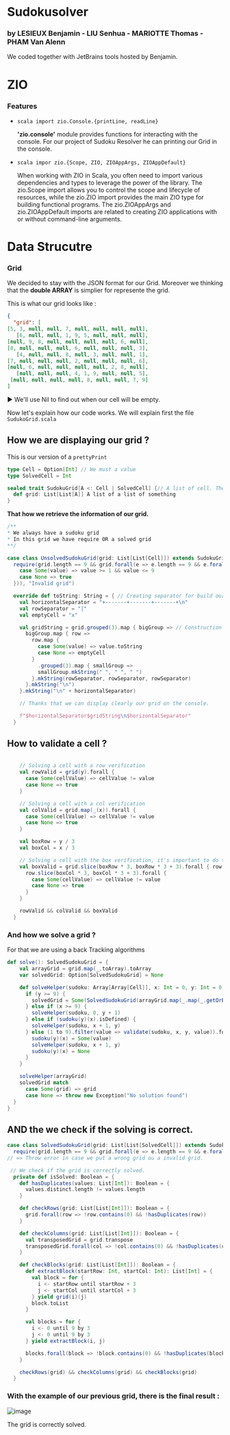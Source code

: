 # Sudokusolver 
### by LESIEUX Benjamin - LIU Senhua -  MARIOTTE Thomas - PHAM Van Alenn

We coded together with JetBrains tools hosted by Benjamin.

# ZIO 

### **Features** 

- `scala
  import zio.Console.{printLine, readLine}`
  
  **'zio.console'** module provides functions for interacting with the console. For our project of Sudoku Resolver he can printing our Grid in the console.

- `scala impor zio.{Scope, ZIO, ZIOAppArgs, ZIOAppDefault}`
  
  When working with ZIO in Scala, you often need to import various dependencies and types to leverage the power of the library. The zio.Scope import allows you to control the scope and   lifecycle of resources, while the zio.ZIO import provides the main ZIO type for building functional programs. The zio.ZIOAppArgs and zio.ZIOAppDefault imports are related to creating ZIO applications with or without command-line arguments.



# Data Strucutre 

### Grid 

We decided to stay with the JSON format for our Grid. Moreover we thinking that the **double ARRAY** is simplier for represente the grid. 

This is what our grid looks like :

```JSON
{
  "grid": [
[5, 3, null, null, 7, null, null, null, null],
   [6, null, null, 1, 9, 5, null, null, null],
[null, 9, 8, null, null, null, null, 6, null],
[8, null, null, null, 6, null, null, null, 3],
   [4, null, null, 8, null, 3, null, null, 1],
[7, null, null, null, 2, null, null, null, 6],
[null, 6, null, null, null, null, 2, 8, null],
   [null, null, null, 4, 1, 9, null, null, 5],
 [null, null, null, null, 8, null, null, 7, 9]
]

```
▶️ We'll use Nil to find out when our cell will be empty.    

Now let's explain how our code works. 
We will explain first the file `SudukoGrid.scala`

## How we are displaying our grid ?

This is our version of a `prettyPrint`  

```Scala
type Cell = Option[Int] // We must a value
type SolvedCell = Int

sealed trait SudokuGrid[A <: Cell | SolvedCell] {// A list of cell. The type have to be a unsolve cell or a solve cell.
  def grid: List[List[A]] A list of a list of something
}

```

**That how we retrieve the information of our grid.**

```Scala
/** 
* We always have a sudoku grid 
* In this grid we have require OR a solved grid
**/

case class UnsolvedSudokuGrid(grid: List[List[Cell]]) extends SudokuGrid[Cell] { 
  require(grid.length == 9 && grid.forall(e => e.length == 9 && e.forall(i => i match {
    case Some(value) => value >= 1 && value <= 9
    case None => true
  })), "Invalid grid")

  override def toString: String = { // Creating separator for build our grid
    val horizontalSeparator = "+-------+-------+-------+\n" 
    val rowSeparator = "|"
    val emptyCell = "x"

    val gridString = grid.grouped(3).map { bigGroup => // Construction of our grid with separator
      bigGroup.map { row =>
        row.map { 
          case Some(value) => value.toString
          case None => emptyCell
        }
          .grouped(3).map { smallGroup =>
          smallGroup.mkString(" ", " ", " ")
        }.mkString(rowSeparator, rowSeparator, rowSeparator)
      }.mkString("\n")
    }.mkString("\n" + horizontalSeparator)

    // Thanks that we can display clearly our grid on the console.

    f"$horizontalSeparator$gridString\n$horizontalSeparator"
  }
```

## How to validate a cell ? 

```Scala
    
    // Solving a cell with a row verification 
    val rowValid = grid(y).forall {
      case Some(cellValue) => cellValue != value
      case None => true
    }

    // Solving a cell with a col verification 
    val colValid = grid.map(_(x)).forall {
      case Some(cellValue) => cellValue != value
      case None => true
    }

    val boxRow = y / 3
    val boxCol = x / 3

    // Solving a cell with the box verification, it's important to do that after the row and col validation
    val boxValid = grid.slice(boxRow * 3, boxRow * 3 + 3).forall { row => 
      row.slice(boxCol * 3, boxCol * 3 + 3).forall {
        case Some(cellValue) => cellValue != value
        case None => true
      }
    }

    rowValid && colValid && boxValid
  }
```

### And how we solve a grid ? 

For that we are using a back Tracking algorithms 

```Scala
def solve(): SolvedSudokuGrid = {
    val arrayGrid = grid.map(_.toArray).toArray
    var solvedGrid: Option[SolvedSudokuGrid] = None

    def solveHelper(sudoku: Array[Array[Cell]], x: Int = 0, y: Int = 0): Unit = {
      if (y >= 9) {
        solvedGrid = Some(SolvedSudokuGrid(arrayGrid.map(_.map(_.getOrElse(0)).toList).toList))
      } else if (x >= 9) {
        solveHelper(sudoku, 0, y + 1)
      } else if (sudoku(y)(x).isDefined) {
        solveHelper(sudoku, x + 1, y)
      } else (1 to 9).filter(value => validate(sudoku, x, y, value)).foreach { value =>
        sudoku(y)(x) = Some(value)
        solveHelper(sudoku, x + 1, y)
        sudoku(y)(x) = None
      }
    }

    solveHelper(arrayGrid)
    solvedGrid match
      case Some(grid) => grid
      case None => throw new Exception("No solution found")
  }
}
```

## AND the we check if the solving is correct.

```Scala
case class SolvedSudokuGrid(grid: List[List[SolvedCell]]) extends SudokuGrid[SolvedCell] {
  require(grid.length == 9 && grid.forall(e => e.length == 9 && e.forall(i => i >= 1 && i <= 9)) && isSolved, "Invalid grid (is not solved, check for duplicates)") 
// => Throw error in case we put a wrong grid ou a invalid grid.

 // We check if the grid is correctly solved.
  private def isSolved: Boolean = {
    def hasDuplicates(values: List[Int]): Boolean = {
      values.distinct.length != values.length
    }

    def checkRows(grid: List[List[Int]]): Boolean = {
      grid.forall(row => !row.contains(0) && !hasDuplicates(row))
    }

    def checkColumns(grid: List[List[Int]]): Boolean = {
      val transposedGrid = grid.transpose
      transposedGrid.forall(col => !col.contains(0) && !hasDuplicates(col))
    }

    def checkBlocks(grid: List[List[Int]]): Boolean = {
      def extractBlock(startRow: Int, startCol: Int): List[Int] = {
        val block = for {
          i <- startRow until startRow + 3
          j <- startCol until startCol + 3
        } yield grid(i)(j)
        block.toList
      }

      val blocks = for {
        i <- 0 until 9 by 3
        j <- 0 until 9 by 3
      } yield extractBlock(i, j)

      blocks.forall(block => !block.contains(0) && !hasDuplicates(block))
    }

    checkRows(grid) && checkColumns(grid) && checkBlocks(grid)
  }
```
### With the example of our previous grid, there is the final result :

![image](https://github.com/BenjaminLesieux/sudokusolver/assets/73226823/49c39c2b-12de-4282-b3aa-054381609d64)


The grid is correctly solved.


